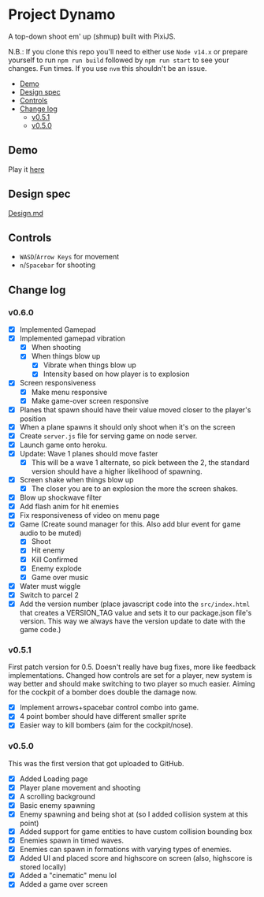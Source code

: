 # Project Dynamo

A top-down shoot em' up (shmup) built with PixiJS.

N.B.: If you clone this repo you'll need to either use `Node v14.x` or prepare yourself to run `npm run build` followed by `npm run start` to see your changes. Fun times. If you use `nvm` this shouldn't be an issue.

<!-- vscode-markdown-toc -->

-   [Demo](#Demo)
-   [Design spec](#Designspec)
-   [Controls](#Controls)
-   [Change log](#Changelog)
    -   [v0.5.1](#v0.5.1)
    -   [v0.5.0](#v0.5.0)

<!-- vscode-markdown-toc-config
	numbering=false
	autoSave=true
	/vscode-markdown-toc-config -->
<!-- /vscode-markdown-toc -->

## <a name='Demo'></a>Demo

Play it [here](https://project-dynamo.onrender.com/)

## <a name='Designspec'></a>Design spec

[Design.md](./Design.md)

## <a name='Controls'></a>Controls

-   `WASD`/`Arrow Keys` for movement
-   `n`/`Spacebar` for shooting

## <a name='Changelog'></a>Change log

### <a name='v0.6.0'></a>v0.6.0

-   [x] Implemented Gamepad
-   [x] Implemented gamepad vibration
    -   [x] When shooting
    -   [x] When things blow up
        -   [x] Vibrate when things blow up
        -   [x] Intensity based on how player is to explosion
-   [x] Screen responsiveness
    -   [x] Make menu responsive
    -   [x] Make game-over screen responsive
-   [x] Planes that spawn should have their value moved closer to the player's position
-   [x] When a plane spawns it should only shoot when it's on the screen
-   [x] Create `server.js` file for serving game on node server.
-   [x] Launch game onto heroku.
-   [x] Update: Wave 1 planes should move faster
    -   [x] This will be a wave 1 alternate, so pick between the 2, the standard version should have a higher likelihood of spawning.
-   [x] Screen shake when things blow up
    -   [x] The closer you are to an explosion the more the screen shakes.
-   [x] Blow up shockwave filter
-   [x] Add flash anim for hit enemies
-   [x] Fix responsiveness of video on menu page
-   [x] Game (Create sound manager for this. Also add blur event for game audio to be muted)
    -   [x] Shoot
    -   [x] Hit enemy
    -   [x] Kill Confirmed
    -   [x] Enemy explode
    -   [x] Game over music
-   [x] Water must wiggle
-   [x] Switch to parcel 2
-   [x] Add the version number (place javascript code into the `src/index.html` that creates a VERSION_TAG value and sets it to our package.json file's version. This way we always have the version update to date with the game code.)

### <a name='v0.5.1'></a>v0.5.1

First patch version for 0.5. Doesn't really have bug fixes, more like feedback implementations. Changed how controls are set for a player, new system is way better and should make switching to two player so much easier. Aiming for the cockpit of a bomber does double the damage now.

-   [x] Implement arrows+spacebar control combo into game.
-   [x] 4 point bomber should have different smaller sprite
-   [x] Easier way to kill bombers (aim for the cockpit/nose).

### <a name='v0.5.0'></a>v0.5.0

This was the first version that got uploaded to GitHub.

-   [x] Added Loading page
-   [x] Player plane movement and shooting
-   [x] A scrolling background
-   [x] Basic enemy spawning
-   [x] Enemy spawning and being shot at (so I added collision system at this point)
-   [x] Added support for game entities to have custom collision bounding box
-   [x] Enemies spawn in timed waves.
-   [x] Enemies can spawn in formations with varying types of enemies.
-   [x] Added UI and placed score and highscore on screen (also, highscore is stored locally)
-   [x] Added a "cinematic" menu lol
-   [x] Added a game over screen
